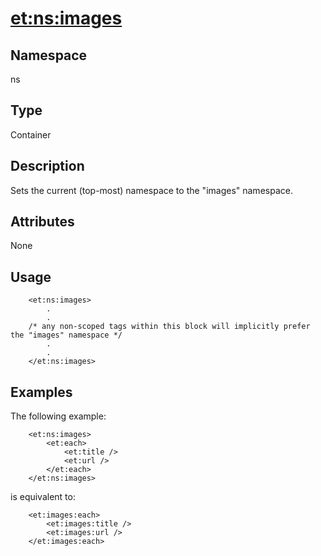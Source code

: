 # <et:ns:images> #

## Namespace ##
ns

## Type ##
Container

## Description ##
Sets the current (top-most) namespace to the "images" namespace.

## Attributes ##
None

## Usage ##

```
	<et:ns:images>
		.
		.
	/* any non-scoped tags within this block will implicitly prefer the "images" namespace */
		.
		.
	</et:ns:images>
```

## Examples ##

The following example:

```
	<et:ns:images>
		<et:each>
			<et:title />
			<et:url />
		</et:each>
	</et:ns:images>
```

is equivalent to:

```
	<et:images:each>
		<et:images:title />
		<et:images:url />
	</et:images:each>
```
